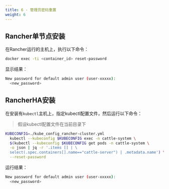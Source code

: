 ```yaml
---
title: 6 - 管理员密码重置
weight: 6
---
```


## Rancher单节点安装

在Rancher运行的主机上，执行以下命令：

```bash
docker exec -ti <container_id> reset-password
```

显示结果：

```bash
New password for default admin user (user-xxxxx):
  <new_password>
```

## RancherHA安装

在安装有`kubectl`主机上，指定kubectl配置文件，然后运行以下命令：
>假设kubectl配置文件在当前目录下

```bash
KUBECONFIG=./kube_config_rancher-cluster.yml
  kubectl --kubeconfig $KUBECONFIG exec -n cattle-system \
  $(kubectl --kubeconfig $KUBECONFIG get pods -n cattle-system \
  -o json | jq -r '.items [] | \
  select(.spec.containers[].name=="cattle-server") | .metadata.name') \
  --reset-password
```

运行结果：

```bash
New password for default admin user (user-xxxxx):
  <new_password>
```